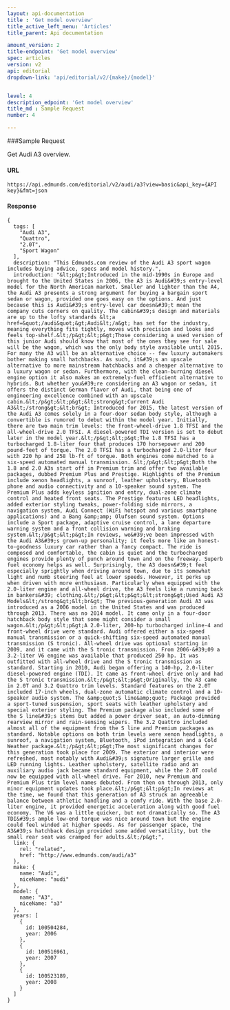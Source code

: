 ```yaml
---
layout: api-documentation
title : 'Get model overview'
title_active_left_menu: 'Articles'
title_parent: Api documentation

amount_version: 2
title-endpoint: 'Get model overview'
spec: articles
version: v2
api: editorial
dropdown-link: 'api/editorial/v2/{make}/{model}'


level: 4
description_edpoint: 'Get model overview'
title_md : Sample Request
number: 4

---
```


###Sample Request

Get Audi A3 overview.

#### URL

    https://api.edmunds.com/editorial/v2/audi/a3?view=basic&api_key={API key}&fmt=json

#### Response

    {
      tags: [
        "Audi A3",
        "Quattro",
        "2.0T",
        "Sport Wagon"
      ],
      description: "This Edmunds.com review of the Audi A3 sport wagon includes buying advice, specs and model history.",
      introduction: "&lt;p&gt;Introduced in the mid-1990s in Europe and brought to the United States in 2006, the A3 is Audi&#39;s entry-level model for the North American market. Smaller and lighter than the A4, the Audi A3 presents a strong argument for buying a bargain sport sedan or wagon, provided one goes easy on the options. And just because this is Audi&#39;s entry-level car doesn&#39;t mean the company cuts corners on quality. The cabin&#39;s design and materials are up to the lofty standards &lt;a href=&quot;/audi&quot;&gt;Audi&lt;/a&gt; has set for the industry, meaning everything fits tightly, moves with precision and looks and feels top-shelf.&lt;/p&gt;&lt;p&gt;Those considering a used version of this junior Audi should know that most of the ones they see for sale will be the wagon, which was the only body style available until 2015. For many the A3 will be an alternative choice -- few luxury automakers bother making small hatchbacks. As such, it&#39;s an upscale alternative to more mainstream hatchbacks and a cheaper alternative to a luxury wagon or sedan. Furthermore, with the clean-burning diesel engine option it also makes an extremely-fuel efficient alternative to hybrids. But whether you&#39;re considering an A3 wagon or sedan, it offers the distinct German flavor of Audi, that being one of engineering excellence combined with an upscale cabin.&lt;/p&gt;&lt;p&gt;&lt;strong&gt;Current Audi A3&lt;/strong&gt;&lt;br&gt; Introduced for 2015, the latest version of the Audi A3 comes solely in a four-door sedan body style, although a convertible is rumored to debut within the model year. Initially, there are two main trim levels: the front-wheel-drive 1.8 TFSI and the all-wheel-drive 2.0 TFSI. A diesel-powered TDI version is set to debut later in the model year.&lt;/p&gt;&lt;p&gt;The 1.8 TFSI has a turbocharged 1.8-liter four that produces 170 horsepower and 200 pound-feet of torque. The 2.0 TFSI has a turbocharged 2.0-liter four with 220 hp and 258 lb-ft of torque. Both engines come matched to a six-speed automated manual transmission. &lt;/p&gt;&lt;p&gt;Both the 1.8 and 2.0 A3s start off in Premium trim and offer two available packages, dubbed Premium Plus and Prestige. Highlights of the Premium include xenon headlights, a sunroof, leather upholstery, Bluetooth phone and audio connectivity and a 10-speaker sound system. The Premium Plus adds keyless ignition and entry, dual-zone climate control and heated front seats. The Prestige features LED headlights, added exterior styling tweaks, power-folding side mirrors, a navigation system, Audi Connect (WiFi hotspot and various smartphone applications) and a Bang &amp;amp; Olufsen sound system. Options include a Sport package, adaptive cruise control, a lane departure warning system and a front collision warning and braking system.&lt;/p&gt;&lt;p&gt;In reviews, we&#39;ve been impressed with the Audi A3&#39;s grown-up personality; it feels more like an honest-to-goodness luxury car rather than a fancy compact. The ride is composed and comfortable, the cabin is quiet and the turbocharged engines provide plenty of punch around town and on the freeway. Superb fuel economy helps as well. Surprisingly, the A3 doesn&#39;t feel especially sprightly when driving around town, due to its somewhat light and numb steering feel at lower speeds. However, it perks up when driven with more enthusiasm. Particularly when equipped with the 2.0-liter engine and all-wheel drive, the A3 feels like a running back in bankers&#39; clothing.&lt;/p&gt;&lt;p&gt;&lt;strong&gt;Used Audi A3 Models&lt;/strong&gt;&lt;br&gt; The previous-generation Audi A3 was introduced as a 2006 model in the United States and was produced through 2013. There was no 2014 model. It came only in a four-door hatchback body style that some might consider a small wagon.&lt;/p&gt;&lt;p&gt;A 2.0-liter, 200-hp turbocharged inline-4 and front-wheel drive were standard. Audi offered either a six-speed manual transmission or a quick-shifting six-speed automated manual transmission (S tronic). All-wheel drive was optional starting in 2009, and it came with the S tronic transmission. From 2006-&#39;09 a 3.2-liter V6 engine was available that produced 250 hp. It was outfitted with all-wheel drive and the S tronic transmission as standard. Starting in 2010, Audi began offering a 140-hp, 2.0-liter diesel-powered engine (TDI). It came as front-wheel drive only and had the S tronic transmission.&lt;/p&gt;&lt;p&gt;Originally, the A3 came in 2.0T and 3.2 Quattro trim levels. Standard features on the 2.0T included 17-inch wheels, dual-zone automatic climate control and a 10-speaker audio system. The &amp;quot;S line&amp;quot; Package provided a sport-tuned suspension, sport seats with leather upholstery and special exterior styling. The Premium package also included some of the S line&#39;s items but added a power driver seat, an auto-dimming rearview mirror and rain-sensing wipers. The 3.2 Quattro included almost all of the equipment from the S line and Premium packages as standard. Notable options on both trim levels were xenon headlights, a sunroof, a navigation system, Bluetooth, iPod integration and a Cold Weather package.&lt;/p&gt;&lt;p&gt;The most significant changes for this generation took place for 2009. The exterior and interior were refreshed, most notably with Audi&#39;s signature larger grille and LED running lights. Leather upholstery, satellite radio and an auxiliary audio jack became standard equipment, while the 2.0T could now be equipped with all-wheel drive. For 2010, new Premium and Premium Plus trim level names debuted. From then on through 2013, only minor equipment updates took place.&lt;/p&gt;&lt;p&gt;In reviews at the time, we found that this generation of A3 struck an agreeable balance between athletic handling and a comfy ride. With the base 2.0-liter engine, it provided energetic acceleration along with good fuel economy. The V6 was a little quicker, but not dramatically so. The A3 TDI&#39;s ample low-end torque was nice around town but the engine could feel winded at higher speeds. As for passenger space, the A3&#39;s hatchback design provided some added versatility, but the small rear seat was cramped for adults.&lt;/p&gt;",
      link: {
        rel: "related",
        href: "http://www.edmunds.com/audi/a3"
      },
      make: {
        name: "Audi",
        niceName: "audi"
      },
      model: {
        name: "A3",
        niceName: "a3"
      },
      years: [
        {
          id: 100504284,
          year: 2006
        },
        {
          id: 100516961,
          year: 2007
        },
        {
          id: 100523189,
          year: 2008
        }
      ]
    }
